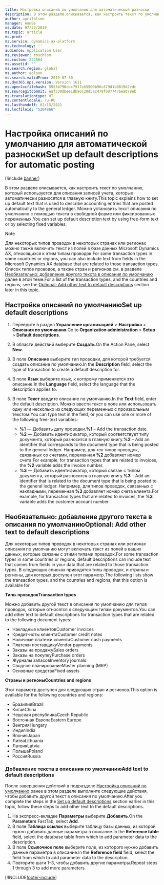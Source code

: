 ```yaml
---
title: Настройка описаний по умолчанию для автоматической разноски
description: В этом разделе описывается, как настроить текст по умолчанию, который используется для описания записей учета, которые автоматически разносятся в главную книгу. Можно установить текст описания по умолчанию с помощью текста в свободной форме или фиксированных переменных.
author: aprilolson
manager: AnnBe
ms.date: 07/23/2019
ms.topic: article
ms.prod: ''
ms.service: dynamics-ax-platform
ms.technology: ''
audience: Application User
ms.reviewer: roschlom
ms.custom: 222564
ms.assetid: ''
ms.search.region: global
ms.author: aolson
ms.search.validFrom: 2019-07-30
ms.dyn365.ops.version: Version 1611
ms.openlocfilehash: 5955b796cbc7917eb5500b96c879d1b0819d2edc
ms.sourcegitcommit: eaf330dbee1db96c20d5ac479f007747bea079eb
ms.translationtype: HT
ms.contentlocale: ru-RU
ms.lasthandoff: 02/15/2021
ms.locfileid: "5204866"
---
```

# <a name="set-up-default-descriptions-for-automatic-posting"></a><span data-ttu-id="2455d-104">Настройка описаний по умолчанию для автоматической разноски</span><span class="sxs-lookup"><span data-stu-id="2455d-104">Set up default descriptions for automatic posting</span></span>

[!include [banner](../includes/banner.md)]

<span data-ttu-id="2455d-105">В этом разделе описывается, как настроить текст по умолчанию, который используется для описания записей учета, которые автоматически разносятся в главную книгу.</span><span class="sxs-lookup"><span data-stu-id="2455d-105">This topic explains how to set up default text that is used to describe accounting entries that are posted automatically to the general ledger.</span></span> <span data-ttu-id="2455d-106">Можно установить текст описания по умолчанию с помощью текста в свободной форме или фиксированных переменных.</span><span class="sxs-lookup"><span data-stu-id="2455d-106">You can set up default description text by using free-form text or by selecting fixed variables.</span></span>

> [!NOTE]
> <span data-ttu-id="2455d-107">Для некоторых типов проводок в некоторых странах или регионах можно также включить текст из полей в базе данных Microsoft Dynamics AX, относящихся к этим типам проводок.</span><span class="sxs-lookup"><span data-stu-id="2455d-107">For some transaction types in some countries or regions, you can also include text from fields in the Microsoft Dynamics AX database that are related to those transaction types.</span></span> <span data-ttu-id="2455d-108">Список типов проводок, а также стран и регионов см. в разделе [Необязательно: добавление другого текста в описания по умолчанию](#optional-add-other-text-to-default-descriptions) далее в этой теме.</span><span class="sxs-lookup"><span data-stu-id="2455d-108">For a list of the transaction types, and the countries and regions, see the [Optional: Add other text to default descriptions](#optional-add-other-text-to-default-descriptions) section later in this topic.</span></span>

## <a name="set-up-default-descriptions"></a><span data-ttu-id="2455d-109">Настройка описаний по умолчанию</span><span class="sxs-lookup"><span data-stu-id="2455d-109">Set up default descriptions</span></span>

1. <span data-ttu-id="2455d-110">Перейдите в раздел **Управление организацией** \> **Настройка** \> **Описания по умолчанию**.</span><span class="sxs-lookup"><span data-stu-id="2455d-110">Go to **Organization administration** \> **Setup** \> **Default descriptions**.</span></span>
2. <span data-ttu-id="2455d-111">В области действий выберите **Создать**.</span><span class="sxs-lookup"><span data-stu-id="2455d-111">On the Action Pane, select **New**.</span></span>
3. <span data-ttu-id="2455d-112">В поле **Описание** выберите тип проводки, для которой требуется создать описание по умолчанию.</span><span class="sxs-lookup"><span data-stu-id="2455d-112">In the **Description** field, select the type of transaction to create a default description for.</span></span>
4. <span data-ttu-id="2455d-113">В поле **Язык** выберите язык, к которому применяется это описание.</span><span class="sxs-lookup"><span data-stu-id="2455d-113">In the **Language** field, select the language that the description applies to.</span></span>
5. <span data-ttu-id="2455d-114">В поле **Текст** введите описание по умолчанию.</span><span class="sxs-lookup"><span data-stu-id="2455d-114">In the **Text** field, enter the default description.</span></span> <span data-ttu-id="2455d-115">Можно ввести текст в поле или использовать одну или несколько из следующих переменных с произвольным текстом:</span><span class="sxs-lookup"><span data-stu-id="2455d-115">You can type text in the field, or you can use one or more of the following free-text variables:</span></span>

    - <span data-ttu-id="2455d-116">**%1** — Добавить дату проводки.</span><span class="sxs-lookup"><span data-stu-id="2455d-116">**%1** – Add the transaction date.</span></span>
    - <span data-ttu-id="2455d-117">**%2** — Добавить идентификатор, который соответствует типу документа, который разносится в главную книгу.</span><span class="sxs-lookup"><span data-stu-id="2455d-117">**%2** – Add an identifier that corresponds to the document type that is being posted to the general ledger.</span></span> <span data-ttu-id="2455d-118">Например, для тех типов проводок, связанных со счетами, переменная **%2** добавляет номер счета.</span><span class="sxs-lookup"><span data-stu-id="2455d-118">For example, for transaction types that are related to invoices, the **%2** variable adds the invoice number.</span></span>
    - <span data-ttu-id="2455d-119">**%3** — Добавить идентификатор, который связан с типом документа, который разносится в главную книгу.</span><span class="sxs-lookup"><span data-stu-id="2455d-119">**%3** – Add an identifier that is related to the document type that is being posted to the general ledger.</span></span> <span data-ttu-id="2455d-120">Например, для типов проводок, связанных с накладными, переменная **%3** добавляет номер счета клиента.</span><span class="sxs-lookup"><span data-stu-id="2455d-120">For example, for transaction types that are related to invoices, the **%3** variable adds the customer account number.</span></span>

## <a name="optional-add-other-text-to-default-descriptions"></a><span data-ttu-id="2455d-121">Необязательно: добавление другого текста в описания по умолчанию</span><span class="sxs-lookup"><span data-stu-id="2455d-121">Optional: Add other text to default descriptions</span></span>

<span data-ttu-id="2455d-122">Для некоторых типов проводок в некоторых странах или регионах описания по умолчанию могут включать текст из полей в ваших данных, которые связаны с этими типами проводок.</span><span class="sxs-lookup"><span data-stu-id="2455d-122">For some transaction types in some countries or regions, default descriptions can include text that comes from fields in your data that are related to those transaction types.</span></span> <span data-ttu-id="2455d-123">В следующих списках приводятся типы проводок, и страны и регионы, для которых доступен этот параметр.</span><span class="sxs-lookup"><span data-stu-id="2455d-123">The following lists show the transaction types, and the countries and regions, that this option is available for.</span></span>

<span data-ttu-id="2455d-124">**Типы проводок**</span><span class="sxs-lookup"><span data-stu-id="2455d-124">**Transaction types**</span></span>

<span data-ttu-id="2455d-125">Можно добавить другой текст в описания по умолчанию для типов проводок, которые относятся к следующим типам документов.</span><span class="sxs-lookup"><span data-stu-id="2455d-125">You can add other text to default descriptions for transaction types that are related to the following document types:</span></span>

- <span data-ttu-id="2455d-126">Накладные клиентов</span><span class="sxs-lookup"><span data-stu-id="2455d-126">Customer invoices</span></span>
- <span data-ttu-id="2455d-127">Кредит-ноты клиента</span><span class="sxs-lookup"><span data-stu-id="2455d-127">Customer credit notes</span></span>
- <span data-ttu-id="2455d-128">Наличные платежи клиента</span><span class="sxs-lookup"><span data-stu-id="2455d-128">Customer cash payments</span></span>
- <span data-ttu-id="2455d-129">Платежи поставщику</span><span class="sxs-lookup"><span data-stu-id="2455d-129">Vendor payments</span></span>
- <span data-ttu-id="2455d-130">Заказы на продажу</span><span class="sxs-lookup"><span data-stu-id="2455d-130">Sales orders</span></span>
- <span data-ttu-id="2455d-131">Заказы на покупку</span><span class="sxs-lookup"><span data-stu-id="2455d-131">Purchase orders</span></span>
- <span data-ttu-id="2455d-132">Журналы запасов</span><span class="sxs-lookup"><span data-stu-id="2455d-132">Inventory journals</span></span>
- <span data-ttu-id="2455d-133">Сводное планирование</span><span class="sxs-lookup"><span data-stu-id="2455d-133">Master planning (MRP)</span></span>
- <span data-ttu-id="2455d-134">Основные средства</span><span class="sxs-lookup"><span data-stu-id="2455d-134">Fixed assets</span></span>

<span data-ttu-id="2455d-135">**Страны и регионы**</span><span class="sxs-lookup"><span data-stu-id="2455d-135">**Countries and regions**</span></span>

<span data-ttu-id="2455d-136">Этот параметр доступен для следующих стран и регионов.</span><span class="sxs-lookup"><span data-stu-id="2455d-136">This option is available for the following countries and regions:</span></span>

- <span data-ttu-id="2455d-137">Бразилия</span><span class="sxs-lookup"><span data-stu-id="2455d-137">Brazil</span></span>
- <span data-ttu-id="2455d-138">Китай</span><span class="sxs-lookup"><span data-stu-id="2455d-138">China</span></span>
- <span data-ttu-id="2455d-139">Чешская республика</span><span class="sxs-lookup"><span data-stu-id="2455d-139">Czech Republic</span></span>
- <span data-ttu-id="2455d-140">Восточная Европа</span><span class="sxs-lookup"><span data-stu-id="2455d-140">Eastern Europe</span></span>
- <span data-ttu-id="2455d-141">Венгрия</span><span class="sxs-lookup"><span data-stu-id="2455d-141">Hungary</span></span>
- <span data-ttu-id="2455d-142">Индия</span><span class="sxs-lookup"><span data-stu-id="2455d-142">India</span></span>
- <span data-ttu-id="2455d-143">Япония</span><span class="sxs-lookup"><span data-stu-id="2455d-143">Japan</span></span>
- <span data-ttu-id="2455d-144">Литва</span><span class="sxs-lookup"><span data-stu-id="2455d-144">Lithuania</span></span>
- <span data-ttu-id="2455d-145">Латвия</span><span class="sxs-lookup"><span data-stu-id="2455d-145">Latvia</span></span>
- <span data-ttu-id="2455d-146">Польша</span><span class="sxs-lookup"><span data-stu-id="2455d-146">Poland</span></span>
- <span data-ttu-id="2455d-147">Россия</span><span class="sxs-lookup"><span data-stu-id="2455d-147">Russia</span></span>

### <a name="add-text-to-default-descriptions"></a><span data-ttu-id="2455d-148">Добавление текста в описания по умолчанию</span><span class="sxs-lookup"><span data-stu-id="2455d-148">Add text to default descriptions</span></span>

<span data-ttu-id="2455d-149">После завершения действий в подразделе [Настройка описаний по умолчанию](#set-up-default-descriptions) ранее в этом разделе выполните следующие действия, чтобы добавить другой текст в описания по умолчанию.</span><span class="sxs-lookup"><span data-stu-id="2455d-149">After you complete the steps in the [Set up default descriptions](#set-up-default-descriptions) section earlier in this topic, follow these steps to add other text to the default descriptions.</span></span>

1. <span data-ttu-id="2455d-150">На экспресс-вкладке **Параметры** выберите **Добавить**.</span><span class="sxs-lookup"><span data-stu-id="2455d-150">On the **Parameters** FastTab, select **Add**.</span></span>
2. <span data-ttu-id="2455d-151">В поле **Таблица ссылок** выберите таблицу базы данных, из которой нужно добавить данные параметра в описание.</span><span class="sxs-lookup"><span data-stu-id="2455d-151">In the **Reference table** field, select the database table from which to add parameter data to the description.</span></span>
3. <span data-ttu-id="2455d-152">В поле **Ссылочное поле** выберите поле, из которого нужно добавить данные параметра в описание.</span><span class="sxs-lookup"><span data-stu-id="2455d-152">In the **Reference field** field, select the field from which to add parameter data to the description.</span></span>
4. <span data-ttu-id="2455d-153">Повторите шаги 1–3, чтобы добавить другие параметры.</span><span class="sxs-lookup"><span data-stu-id="2455d-153">Repeat steps 1 through 3 to add more parameters.</span></span>


[!INCLUDE[footer-include](../../includes/footer-banner.md)]
